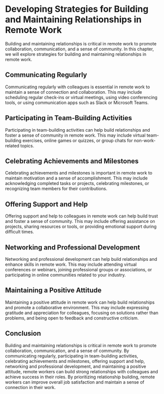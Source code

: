Developing Strategies for Building and Maintaining Relationships in Remote Work
=================================================================================================================================================

Building and maintaining relationships is critical in remote work to promote collaboration, communication, and a sense of community. In this chapter, we will explore strategies for building and maintaining relationships in remote work.

Communicating Regularly
----------------------------------

Communicating regularly with colleagues is essential in remote work to maintain a sense of connection and collaboration. This may include scheduling regular check-ins or virtual meetings, using video conferencing tools, or using communication apps such as Slack or Microsoft Teams.

Participating in Team-Building Activities
----------------------------------------------------

Participating in team-building activities can help build relationships and foster a sense of community in remote work. This may include virtual team-building exercises, online games or quizzes, or group chats for non-work-related topics.

Celebrating Achievements and Milestones
--------------------------------------------------

Celebrating achievements and milestones is important in remote work to maintain motivation and a sense of accomplishment. This may include acknowledging completed tasks or projects, celebrating milestones, or recognizing team members for their contributions.

Offering Support and Help
------------------------------------

Offering support and help to colleagues in remote work can help build trust and foster a sense of community. This may include offering assistance on projects, sharing resources or tools, or providing emotional support during difficult times.

Networking and Professional Development
--------------------------------------------------

Networking and professional development can help build relationships and enhance skills in remote work. This may include attending virtual conferences or webinars, joining professional groups or associations, or participating in online communities related to your industry.

Maintaining a Positive Attitude
------------------------------------------

Maintaining a positive attitude in remote work can help build relationships and promote a collaborative environment. This may include expressing gratitude and appreciation for colleagues, focusing on solutions rather than problems, and being open to feedback and constructive criticism.

Conclusion
----------

Building and maintaining relationships is critical in remote work to promote collaboration, communication, and a sense of community. By communicating regularly, participating in team-building activities, celebrating achievements and milestones, offering support and help, networking and professional development, and maintaining a positive attitude, remote workers can build strong relationships with colleagues and achieve success in their roles. By prioritizing relationship building, remote workers can improve overall job satisfaction and maintain a sense of connection in their work.


